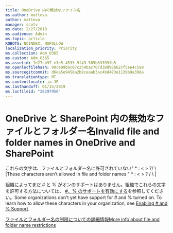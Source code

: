 ```yaml
---
title: OneDrive 内の無効なファイル名
ms.author: matteva
author: matteva
manager: scotv
ms.date: 2/27/2018
ms.audience: Admin
ms.topic: article
ROBOTS: NOINDEX, NOFOLLOW
localization_priority: Priority
ms.collection: Adm_O365
ms.custom: Adm_O365
ms.assetid: 1e27cb97-e3e5-4533-9f49-585b63399fb5
ms.openlocfilehash: 99ce99bac07c254bac707d38d98b62cf5ee4c5a9
ms.sourcegitcommit: d6ea5e9458a2b8ceaab3ac4bd483e1130b9a398a
ms.translationtype: MT
ms.contentlocale: ja-JP
ms.lasthandoff: 01/15/2019
ms.locfileid: "28297956"
---
```

# <a name="invalid-file-and-folder-names-in-onedrive-and-sharepoint"></a><span data-ttu-id="cea01-102">OneDrive と SharePoint 内の無効なファイルとフォルダー名</span><span class="sxs-lookup"><span data-stu-id="cea01-102">Invalid file and folder names in OneDrive and SharePoint</span></span>

<span data-ttu-id="cea01-p101">これらの文字は、ファイルとフォルダー名に許可されていない" \* : \< \> ?/ \ |</span><span class="sxs-lookup"><span data-stu-id="cea01-p101">These characters aren't allowed in file and folder names " \* : \< \> ? / \ |</span></span> 
  
<span data-ttu-id="cea01-p102">組織によってまだ # と % がオンのサポートはありません。組織でこれらの文字を許可する方法については、 [#、% のサポートを有効にする](https://go.microsoft.com/fwlink/?linkid=862611)を参照してください。</span><span class="sxs-lookup"><span data-stu-id="cea01-p102">Some organizations don't yet have support for # and % turned on. To learn how to allow these characters in your organization, see [Enabling # and % Support](https://go.microsoft.com/fwlink/?linkid=862611).</span></span> 
  
[<span data-ttu-id="cea01-107">ファイルとフォルダー名の制限についての詳細情報</span><span class="sxs-lookup"><span data-stu-id="cea01-107">More info about file and folder name restrictions</span></span>](https://go.microsoft.com/fwlink/?linkid=866430)
  

